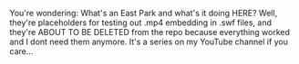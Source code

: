You're wondering: What's an East Park and what's it doing HERE? Well, they're placeholders for testing out .mp4 embedding in .swf files, and they're ABOUT TO BE DELETED from the repo because everything worked and I dont need them anymore.
It's a series on my YouTube channel if you care...
